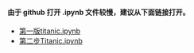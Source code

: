 #### 由于 github 打开 .ipynb 文件较慢，建议从下面链接打开。

- [第一版titanic.ipynb](http://nbviewer.jupyter.org/github/VPrincekin/MachineLearning_V/blob/master/Kaggle/Titanic/src/titanic.ipynb)
- [第二步Titanic.ipynb](http://nbviewer.jupyter.org/github/VPrincekin/MachineLearning_V/blob/master/Kaggle/Titanic/src/Titanic_Model.ipynb)